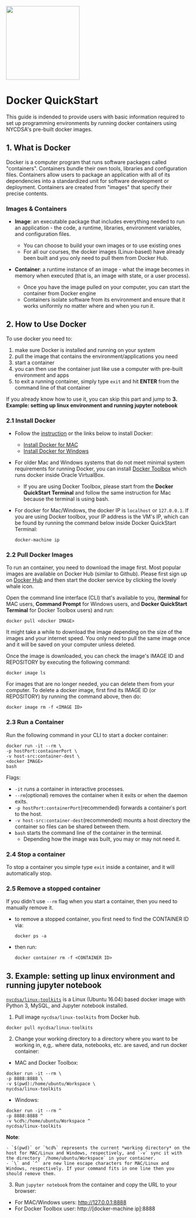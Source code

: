 
<img src="https://www.docker.com/sites/default/files/social/docker_twitter_share_new.png?4362984378" width=200>

# Docker QuickStart

This guide is indended to provide users with basic information required to set up programming environments by running docker containers using NYCDSA's pre-built docker images. 

## 1. What is Docker

Docker is a computer program that runs software packages called "containers". Containers bundle their own tools, libraries and configuration files. Containers allow users to package an application with all of its dependencies into a standardized unit for software development or deployment. Containers are created from "images" that specify their precise contents.

### Images & Containers

- **Image**: an executable package that includes everything needed to run an application - the code, a runtime, libraries, environment variables, and configuration files.
  - You can choose to build your own images or to use existing ones 
  - For all our courses, the docker images (Linux-based) have already been built and you only need to pull them from Docker Hub.

- **Container**: a runtime instance of an image - what the image becomes in memory when executed (that is, an image with state, or a user process).
  - Once you have the image pulled on your computer, you can start the container from Docker engine
  - Containers isolate software from its environment and ensure that it works uniformly no matter where and when you run it.

## 2. How to Use Docker

To use docker you need to:

1. make sure Docker is installed and running on your system
2. pull the image that contains the environment/applications you need
3. start a container
4. you can then use the container just like use a computer with pre-built environment and apps
5. to exit a running container, simply type `exit` and hit **ENTER** from the command line of that container

If you already know how to use it, you can skip this part and jump to **3. Example: setting up linux environment and running jupyter notebook**

### 2.1 Install Docker

- Follow the <a href="https://docs.docker.com/install/" target="_blank">instruction</a> or the links below to install Docker:
  - [Install Docker for MAC](https://docs.docker.com/docker-for-mac/install/)
  - [Install Docker for Windows](https://docs.docker.com/docker-for-windows/install/)

- For older Mac and Windows systems that do not meet minimal system requirements for running Docker, you can install <a href="https://docs.docker.com/toolbox/toolbox_install_windows/" target="_blank">Docker Toolbox</a> which runs docker inside Oracle VirtualBox.
  - If you are using Docker Toolbox, please start from the **Docker QuickStart Terminal** and follow the same instruction for Mac because the terminal is using bash. 
  
- For docker for Mac/Windows, the docker IP is `localhost` or `127.0.0.1`. If you are using Docker toolbox, your IP address is the VM's IP, which can be found by running the command below inside Docker QuickStart Terminal: 
  ```
  docker-machine ip
  ```

### 2.2 Pull Docker Images

To run an container, you need to download the image first. Most popular images are available on Docker Hub (similar to Github). Please first sign up on <a href="https://hub.docker.com/" target="_blank">Docker Hub</a> and then start the docker service by clicking the lovely whale icon.

Open the command line interface (CLI) that's available to you, (**terminal** for MAC users, **Command Prompt** for Windows users, and **Docker QuickStart Terminal** for Docker Toolbox users) and run:

```
docker pull <docker IMAGE>
```

It might take a while to download the image depending on the size of the images and your internet speed. You only need to pull the same image once and it will be saved on your computer unless deleted.

Once the image is downloaded, you can check the image's IMAGE ID and REPOSITORY by executing the following command:

```
docker image ls
```

For images that are no longer needed, you can delete them from your computer. To delete a docker image, first find its IMAGE ID (or REPOSITORY) by running the command above, then do:

```
docker image rm -f <IMAGE ID>
```

### 2.3 Run a Container

Run the following command in your CLI to start a docker container:

```
docker run -it --rm \
-p hostPort:containerPort \
-v host-src:container-dest \
<docker IMAGE> 
bash
```

Flags:
- `-it` runs a container in interactive processes.
- `--rm`(optional) removes the container when it exits or when the daemon exits.
- `-p hostPort:containerPort`(recommended) forwards a container᾿s port to the host.
- `-v host-src:container-dest`(recommended) mounts a host directory the container so files can be shared between them. 
- `bash` starts the command line of the container in the terminal. 
  - Depending how the image was built, you may or may not need it.

### 2.4 Stop a container

To stop a container you simple type `exit` inside a container, and it will automatically stop.

### 2.5 Remove a stopped container

If you didn't use `--rm` flag when you start a container, then you need to manually remove it. 

- to remove a stopped container, you first need to find the CONTAINER ID via:

  ```
  docker ps -a
  ```

- then run:

  ```
  docker container rm -f <CONTAINER ID>
  ```

## 3. Example: setting up linux environment and running jupyter notebook

[`nycdsa/linux-toolkits`](https://hub.docker.com/r/nycdsa/linux-toolkits/) is a Linux (Ubuntu 16.04) based docker image with Python 3, MySQL, and Jupyter notebook installed.

1. Pull image `nycdsa/linux-toolkits` from Docker hub. 

  ```
  docker pull nycdsa/linux-toolkits
  ```

2. Change your working directory to a directory where you want to be working in, e,g,. where data, notebooks, etc. are saved, and run docker container:

  - MAC and Docker Toolbox:

  ```
  docker run -it --rm \
  -p 8888:8888 \
  -v $(pwd):/home/ubuntu/Workspace \
  nycdsa/linux-toolkits
  ```

  - Windows:
  ```
  docker run -it --rm ^
  -p 8888:8888 ^
  -v %cd%:/home/ubuntu/Workspace ^
  nycdsa/linux-toolkits
  ```

  **Note**: 
  
    - `$(pwd)` or `%cd%` represents the current *working directory* on the host for MAC/Linux and Windows, respectively, and `-v` sync it with the directory `/home/ubuntu/Workspace` in your container.
    - `\` and `^` are new line escape characters for MAC/Linux and Windows, respectively. If your command fits in one line then you should remove them.

3. Run `jupyter notebook` from the container and copy the URL to your browser:
  - For MAC/Windows users: http://127.0.0.1:8888
  - For Docker Toolbox user: http://[docker-machine ip]:8888
